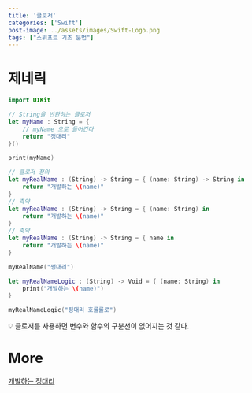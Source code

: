 ```yaml
---
title: '클로저'
categories: ['Swift']
post-image: ../assets/images/Swift-Logo.png
tags: ["스위프트 기초 문법"]
---
```


# 제네릭

```swift
import UIKit

// String을 반환하는 클로저
let myName : String = {
    // myName 으로 들어간다
    return "정대리"
}()

print(myName)

// 클로저 정의
let myRealName : (String) -> String = { (name: String) -> String in
    return "개발하는 \(name)"
}
// 축약
let myRealName : (String) -> String = { (name: String) in
    return "개발하는 \(name)"
}
// 축약
let myRealName : (String) -> String = { name in
    return "개발하는 \(name)"
}

myRealName("쩡대리")

let myRealNameLogic : (String) -> Void = { (name: String) in
    print("개발하는 \(name)")
}

myRealNameLogic("정대리 호롤롤로")
```

💡 클로저를 사용하면 변수와 함수의 구분선이 없어지는 것 같다.



# More

[개발하는 정대리](https://www.youtube.com/c/개발하는정대리/playlists])



